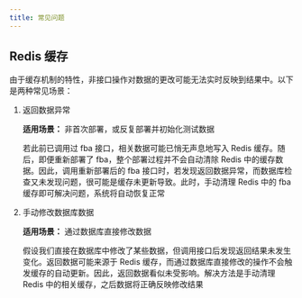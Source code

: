 ```yaml
---
title: 常见问题
---
```


## Redis 缓存

由于缓存机制的特性，非接口操作对数据的更改可能无法实时反映到结果中。以下是两种常见场景：

1. 返回数据异常

   **适用场景：** 非首次部署，或反复部署并初始化测试数据

   若此前已调用过 fba 接口，相关数据可能已悄无声息地写入 Redis 缓存。随后，即便重新部署了 fba，整个部署过程并不会自动清除
   Redis 中的缓存数据。因此，调用重新部署后的 fba 接口时，若发现返回数据异常，而数据库检查又未发现问题，很可能是缓存未更新导致。此时，手动清理
   Redis 中的 fba 缓存即可解决问题，系统将自动恢复正常

2. 手动修改数据库数据

   **适用场景：** 通过数据库直接修改数据

   假设我们直接在数据库中修改了某些数据，但调用接口后发现返回结果未发生变化。返回数据可能来源于 Redis
   缓存，而通过数据库直接修改的操作不会触发缓存的自动更新。因此，返回数据看似未受影响。解决方法是手动清理 Redis
   中的相关缓存，之后数据将正确反映修改结果
